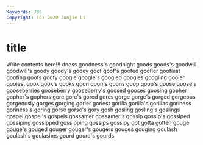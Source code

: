 ```yaml
---
Keywords: 736
Copyright: (C) 2020 Junjie Li
---
```


# title

Write contents here!!!
dness 
goodness's 
goodnight 
goods 
goods's 
goodwill
goodwill's 
goody 
goody's 
gooey 
goof 
goof's 
goofed 
goofier 
goofiest 
goofing
goofs 
goofy 
google 
google's 
googled 
googles 
googling 
gooier 
gooiest 
gook
gook's 
gooks 
goon 
goon's 
goons 
goop 
goop's 
goose 
goose's 
gooseberries
gooseberry 
gooseberry's 
goosed 
gooses 
goosing 
gopher 
gopher's 
gophers 
gore 
gore's
gored 
gores 
gorge 
gorge's 
gorged 
gorgeous 
gorgeously 
gorges 
gorging 
gorier
goriest 
gorilla 
gorilla's 
gorillas 
goriness 
goriness's 
goring 
gorse 
gorse's 
gory
gosh 
gosling 
gosling's 
goslings 
gospel 
gospel's 
gospels 
gossamer 
gossamer's 
gossip
gossip's 
gossiped 
gossiping 
gossipped 
gossipping 
gossips 
gossipy 
got 
gotta 
gotten
gouge 
gouge's 
gouged 
gouger 
gouger's 
gougers 
gouges 
gouging 
goulash 
goulash's
goulashes 
gourd 
gourd's 
gourds 
